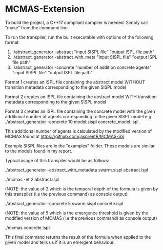 # MCMAS-Extension

To build the project, a C++17 compliant compiler is needed. Simply call "make" from the command line.

To run the transpiler, run the built executable with options of the following format:

1. ./abstract_generator -abstract "input SISPL file" "output ISPL file path"
2. ./abstract_generator -abstract_with_meta "input SISPL file" "output ISPL file path"
3. ./abstract_generator -concrete "number of addition concrete agents" "input SISPL file" "output ISPL file path"

Format 1 creates an ISPL file containing the abstract model WITHOUT transition metadata corresponding to the given SISPL model

Format 2 creates an ISPL file containing the abstract model WITH transition metadata corresponding to the given SISPL model

Format 3 creates an ISPL file containing the concrete model with the given additional number of agents corresponding to the given SISPL model e.g ./abstract_generator -concrete 10 model.sispl concrete_model.ispl. 

This additional number of agents is calculated by the modified version of MCMAS found at https://github.com/jaspreetR/MCMAS-SS

Example SISPL files are in the "examples" folder. These models are similar to the models found in my report.

Typical usage of this transpiler would be as follows:

./abstract_generator -abstract_with_metadata swarm.sispl abstract.ispl


./mcmas -et 2 abstract.ispl 

(NOTE: the value of 2 which is the temporal depth of the formula is given by this transpiler (i.e the previous command) as console output)

./abstract_generator -concrete 5 swarm.sispl concrete.ispl

(NOTE: the value of 5 which is the emergence threshold is given by the modified version of MCMAS (i.e the previous command) as console output)

./mcmas concrete.ispl

This final command returns the result of the formula when applied to the given model and tells us if it is an emergent behaviour.